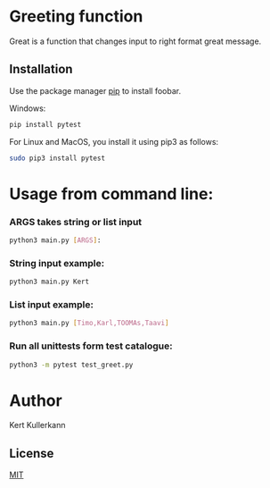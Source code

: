 # Greeting function

Great is a function that changes input to right format great message.

## Installation

Use the package manager [pip](https://pip.pypa.io/en/stable/) to install foobar.


Windows:

```bash
pip install pytest
```
For Linux and MacOS, you install it using pip3 as follows:
```bash
sudo pip3 install pytest
```



# Usage from command line:

### ARGS takes string or list input
```bash
python3 main.py [ARGS]:
```

### String input example:
```bash
python3 main.py Kert
```

### List input example:

```bash
python3 main.py [Timo,Karl,TOOMAs,Taavi]
```

### Run all unittests form test catalogue:
```bash
python3 -m pytest test_greet.py 
```

# Author
Kert Kullerkann

## License
[MIT](https://choosealicense.com/licenses/mit/)